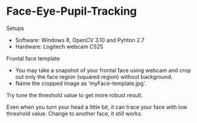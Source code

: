 # Face-Eye-Pupil-Tracking
Setups	
- Software: Windows 8, OpenCV 3.10 and Pyhton 2.7	
- Hardware: Logitech webcam C525

Frontal face template
- You may take a snapshot of your frontal face using webcam and crop out only the face region (squared region) without background. 
- Name the cropped image as 'myFace-template.jpg'.


Try tune the threshold value to get more robust result. 

Even when you turn your head a little bit, it can trace your face with low threshold value.	Change to another face, it still works.
